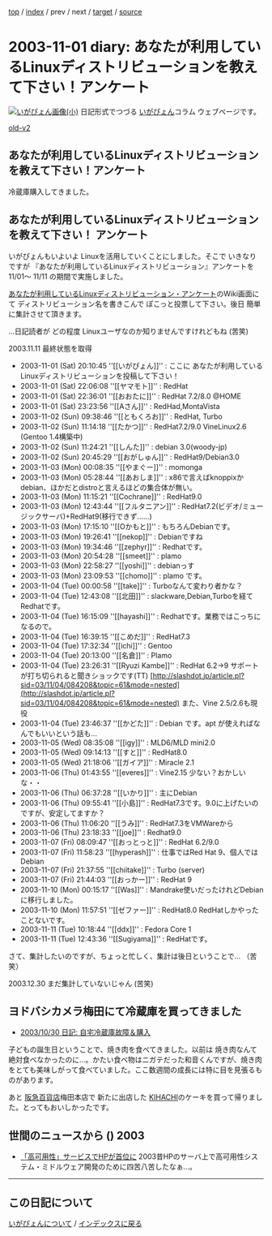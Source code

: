 [top](https://igapyon.github.io/diary/) 
 / [index](https://igapyon.github.io/diary/2003/index.html) 
 / prev 
 / next 
 / [target](https://igapyon.github.io/diary/2003/ig031101.html) 
 / [source](https://github.com/igapyon/diary/blob/gh-pages/2003/ig031101.html.src.md) 

2003-11-01 diary: あなたが利用しているLinuxディストリビューションを教えて下さい！アンケート
=====================================================================================================
[![いがぴょん画像(小)](https://igapyon.github.io/diary/images/iga200306s.jpg "いがぴょん")](https://igapyon.github.io/diary/memo/memoigapyon.html) 日記形式でつづる [いがぴょん](https://igapyon.github.io/diary/memo/memoigapyon.html)コラム ウェブページです。

[old-v2](ig031101-orig.html)

## あなたが利用しているLinuxディストリビューションを教えて下さい！アンケート

冷蔵庫購入してきました。


## あなたが利用しているLinuxディストリビューションを教えて下さい！ アンケート

いがぴょんもいよいよ Linuxを活用していくことにしました。そこで いきなりですが 『あなたが利用しているLinuxディストリビューション』アンケートを11/01～ 11/11 の期間で実施しました。

[あなたが利用しているLinuxディストリビューション・アンケート](http://www.hyuki.com/yukiwiki/wiki.cgi?%A4%A4%A4%AC%A4%D4%A4%E7%A4%F3Wiki#i0)のWiki画面にて ディストリビューション名を書きこんで ぽこっと投票して下さい。後日 簡単に集計させて頂きます。

…日記読者が どの程度 Linuxユーザなのか知りませんですけれどもね (苦笑)

2003.11.11 最終状態を取得

- 2003-11-01 (Sat) 20:10:45 ''[[いがぴょん]]'' : ここに あなたが利用しているLinuxディストリビューションを投稿して下さい！
- 2003-11-01 (Sat) 22:06:08 ''[[ヤマモト]]'' : RedHat
- 2003-11-01 (Sat) 22:36:01 ''[[おおたに]]'' : RedHat 7.2/8.0 @HOME
- 2003-11-01 (Sat) 23:23:56 ''[[Aさん]]'' : RedHad,MontaVista
- 2003-11-02 (Sun) 09:38:46 ''[[ともくろお]]'' : RedHat, Turbo
- 2003-11-02 (Sun) 11:14:18 ''[[たかつ]]'' : RedHat7.2/9.0 VineLinux2.6 (Gentoo 1.4構築中)
- 2003-11-02 (Sun) 11:24:21 ''[[しんた]]'' : debian 3.0(woody-jp)
- 2003-11-02 (Sun) 20:45:29 ''[[おがしゅん]]'' : RedHat9/Debian3.0
- 2003-11-03 (Mon) 00:08:35 ''[[やまぐー]]'' : momonga
- 2003-11-03 (Mon) 05:28:44 ''[[あおしま]]'' : x86で言えばknoppixかdebian、ほかだとdistroと言えるほどの集合体が無い。
- 2003-11-03 (Mon) 11:15:21 ''[[Cochrane]]'' : RedHat9.0
- 2003-11-03 (Mon) 12:43:44 ''[[フルタニアン]]'' : RedHat7.2(ビデオ/ミュージックサーバ)+RedHat9(移行できず……)
- 2003-11-03 (Mon) 17:15:10 ''[[Oかもと]]'' : もちろんDebianです。
- 2003-11-03 (Mon) 19:26:41 ''[[nekop]]'' : Debianですね
- 2003-11-03 (Mon) 19:34:46 ''[[zephyr]]'' : Redhatです。
- 2003-11-03 (Mon) 20:54:28 ''[[smeet]]'' : plamo
- 2003-11-03 (Mon) 22:58:27 ''[[yoshi]]'' : debianっす
- 2003-11-03 (Mon) 23:09:53 ''[[chomo]]'' : plamo です。
- 2003-11-04 (Tue) 00:00:58 ''[[take]]'' : Turboなんて変わり者かな？
- 2003-11-04 (Tue) 12:43:08 ''[[北田]]'' : slackware,Debian,Turboを経てRedhatです。
- 2003-11-04 (Tue) 16:15:09 ''[[hayashi]]'' : Redhatです。業務ではこっちになるので。
- 2003-11-04 (Tue) 16:39:15 ''[[こめだ]]'' : RedHat7.3
- 2003-11-04 (Tue) 17:32:34 ''[[ichi]]'' : Gentoo
- 2003-11-04 (Tue) 20:13:00 ''[[名倉]]'' : Plamo
- 2003-11-04 (Tue) 23:26:31 ''[[Ryuzi Kambe]]'' : RedHat 6.2->9 サポートが打ち切られると聞きショックです(TT)  [http://slashdot.jp/article.pl?sid=03/11/04/084208&topic=61&mode=nested](http://slashdot.jp/article.pl?sid=03/11/04/084208&topic=61&mode=nested) また、Vine 2.5/2.6も現役
- 2003-11-04 (Tue) 23:46:37 ''[[かどた]]'' : Debian です。apt が使えればなんでもいいという話も...
- 2003-11-05 (Wed) 08:35:08 ''[[igy]]'' : MLD6/MLD mini2.0
- 2003-11-05 (Wed) 09:14:13 ''[[すと]]'' : RedHat8.0
- 2003-11-05 (Wed) 21:18:06 ''[[ガイア]]'' : Miracle 2.1
- 2003-11-06 (Thu) 01:43:55 ''[[everes]]'' : Vine2.15 少ない？おかしいな・・
- 2003-11-06 (Thu) 06:37:28 ''[[いかり]]'' : 主にDebian
- 2003-11-06 (Thu) 09:55:41 ''[[小島]]'' : RedHat7.3です。9.0に上げたいのですが、安定してますか？
- 2003-11-06 (Thu) 11:06:20 ''[[うみ]]'' : RedHat7.3をVMWareから
- 2003-11-06 (Thu) 23:18:33 ''[[joe]]'' : Redhat9.0
- 2003-11-07 (Fri) 08:09:47 ''[[おっとっと]]'' : RedHat 6.2/9.0
- 2003-11-07 (Fri) 11:58:23 ''[[hyperash]]'' : 仕事ではRed Hat 9、個人ではDebian
- 2003-11-07 (Fri) 21:37:55 ''[[chiitake]]'' : Turbo (server)
- 2003-11-07 (Fri) 21:44:03 ''[[おっかー]]'' : RedHat 9
- 2003-11-10 (Mon) 00:15:17 ''[[Was]]'' : Mandrake使いだったけれどDebianに移行しました。
- 2003-11-10 (Mon) 11:57:51 ''[[ゼファー]]'' : RedHat8.0 RedHatしかやったことないです。
- 2003-11-11 (Tue) 10:18:44 ''[[ddx]]'' : Fedora Core 1
- 2003-11-11 (Tue) 12:43:36 ''[[Sugiyama]]'' : RedHatです。

さて、集計したいのですが、ちょっと忙しく、集計は後日ということで… （苦笑）

2003.12.30 まだ集計していないじゃん (苦笑)

## ヨドバシカメラ梅田にて冷蔵庫を買ってきました

* [2003/10/30 日記: 自宅冷蔵庫故障＆購入](ig031030.html)

子どもの誕生日ということで、焼き肉を食べてきました。以前は 焼き肉なんて絶対食べなかったのに…。かたい食べ物はニガテだった和音くんですが、焼き肉をとても美味しがって食べていました。ここ数週間の成長には特に目を見張るものがあります。

あと [阪急百貨店](http://www.hankyu-dept.co.jp/)梅田本店で 新たに出店した [KIHACHI](http://www.kihachi.co.jp/)のケーキを買って帰りました。とってもおいしかったです。

## 世間のニュースから () 2003

* [「高可用性」サービスでHPが首位に](http://www.zdnet.co.jp/news/0310/31/nebt_22.html)  2003昔HPのサーバ上で高可用性システム・ミドルウェア開発のために四苦八苦したなぁ…。


----------------------------------------------------------------------------------------------------

## この日記について
[いがぴょんについて](https://igapyon.github.io/diary/memo/memoigapyon.html) / [インデックスに戻る](https://igapyon.github.io/diary/idxall.html)
